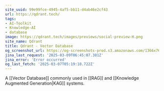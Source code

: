 ```yaml
---
site_uuid: 99e99fce-4945-4af5-bb11-d4ab46e2cf43
url: https://qdrant.tech/
tags:
- AI-Toolkit
- Knowledge-AI
- database
image: https://qdrant.tech/images/previews/social-preview-H.png
site_name: Qdrant
title: Qdrant - Vector Database
og_screenshot_url: https://og-screenshots-prod.s3.amazonaws.com/1366x768/80/false/ef37780f6055b589aa8350ec622e6cd8ca88b400e1f93d1dc47f84add08df01b.jpeg
jina_last_request: '2025-03-09T06:45:07.381Z'
jina_error: 'Error occurred'
og_last_fetch: '2025-03-07T05:19:18.722Z'
---
```

A [[Vector Database]] commonly used in [[RAG]] and [[Knowledge Augmented Generation|KAG]] systems.  

